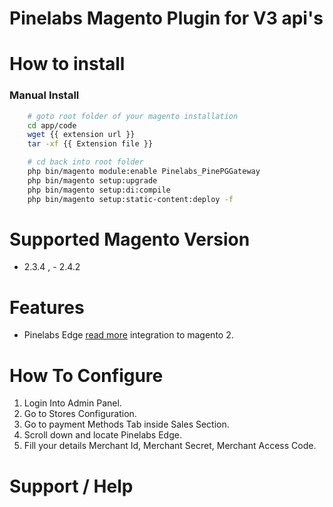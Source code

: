 # Pinelabs Magento Plugin for V3 api's

# How to install

 ### Manual Install

```sh
    # goto root folder of your magento installation
    cd app/code
    wget {{ extension url }}
    tar -xf {{ Extension file }}

    # cd back into root folder
    php bin/magento module:enable Pinelabs_PinePGGateway
    php bin/magento setup:upgrade
    php bin/magento setup:di:compile
    php bin/magento setup:static-content:deploy -f
```

# Supported Magento Version

 - 2.3.4 , - 2.4.2

# Features

 - Pinelabs Edge [read more](https://www.pinelabs.com/developer/apis) integration to magento 2.
 
# How To Configure

 1. Login Into Admin Panel.
 2. Go to Stores Configuration.
 3. Go to payment Methods Tab inside Sales Section.
 4. Scroll down and locate Pinelabs Edge.
 5. Fill your details Merchant Id, Merchant Secret, Merchant Access Code.

# Support / Help
